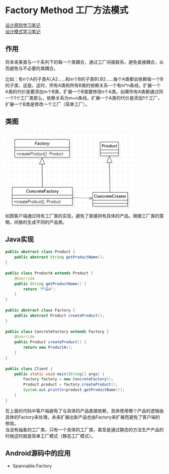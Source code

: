 # Factory Method 工厂方法模式
[设计原则学习笔记](https://www.jianshu.com/p/f7f79adad32b)  
[设计模式学习笔记](https://www.jianshu.com/p/08bf9381697c)  
## 作用
将本来某类与一个系列下的每一个类耦合，通过工厂间接联系，避免直接耦合，从而避免与不必要的类耦合。

比如：有n个A的子类A1,A2……和m个B的子类B1,B2……每个A类都会依赖每一个B的子类，这是。这时，所有A类和所有B类的依赖关系一个有m*n条线，扩展一个A类的代价是要添加m个B类，扩展一个B类要修改n个A类。如果所有A类都通过同一个1个工厂类那么，依赖关系为m+n条线，扩展一个A类的代价是添加1个工厂，扩展一个B类是修改一个工厂（简单工厂）。
## 类图
![工厂方法模式类图](res/factory_method_01.PNG)  
如图客户端通过持有工厂类的实现，避免了直接持有具体的产品。根据工厂类的策略，间接的生成不同的产品类。
## Java实现
```JAVA
public abstract class Product {
    public abstract String getProductName();
}

public class ProductA extends Product {
    @Override
    public String getProductName() {
        return "产品A";
    }
}

public abstract class Factory {
    public abstract Product createProduct();
}

public class ConcreteFactory extends Factory {
    @Override
    public Product createProduct() {
        return new ProductA();
    }
}

public class Client {
    public static void main(String[] args) {
        Factory factory = new ConcreteFactory();
        Product product = factory.createProduct();
        System.out.println(product.getProductName());
    }
}
```
在上面的代码中客户端避免了与具体的产品直接依赖，具体使用哪个产品的逻辑由具体的Factory来处理。未来扩展出新产品也由Factory来扩展而避免了客户端的修改。  
当没有抽象的工厂类，只有一个具体的工厂类，甚至是通过静态的方法生产产品的时候这时就是简单工厂模式（静态工厂模式）。

## Android源码中的应用
* Spannable.Factory
